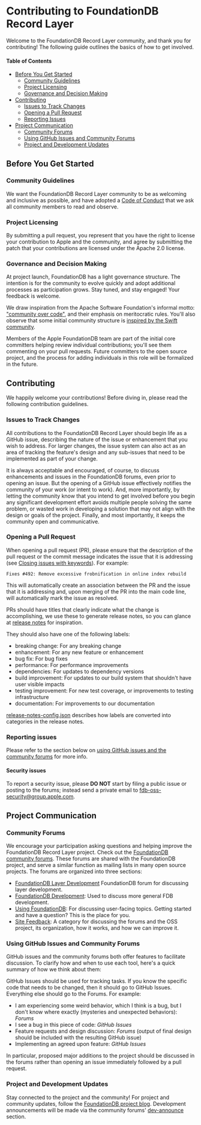 # Contributing to FoundationDB Record Layer

Welcome to the FoundationDB Record Layer community, and thank you for contributing! 
The following guide outlines the basics of how to get involved.

#### Table of Contents

* [Before You Get Started](#before-you-get-started)
  * [Community Guidelines](#community-guidelines)
  * [Project Licensing](#project-licensing)
  * [Governance and Decision Making](#governance-and-decision-making)
* [Contributing](#contributing)
  * [Issues to Track Changes](#issues-to-track-changes)
  * [Opening a Pull Request](#opening-a-pull-request)
  * [Reporting Issues](#reporting-issues)
* [Project Communication](#project-communication)
  * [Community Forums](#community-forums)
  * [Using GitHub Issues and Community Forums](#using-github-issues-and-community-forums)
  * [Project and Development Updates](#project-and-development-updates)

## Before You Get Started

### Community Guidelines

We want the FoundationDB Record Layer community to be as welcoming and inclusive as 
possible, and have adopted a [Code of Conduct](CODE_OF_CONDUCT.md) that we ask all 
community members to read and observe.

### Project Licensing

By submitting a pull request, you represent that you have the right to license your 
contribution to Apple and the community, and agree by submitting the patch that 
your contributions are licensed under the Apache 2.0 license.

### Governance and Decision Making

At project launch, FoundationDB has a light governance structure. The intention is 
for the community to evolve quickly and adopt additional processes as participation 
grows. Stay tuned, and stay engaged! Your feedback is welcome.

We draw inspiration from the Apache Software Foundation's informal motto: 
["community over code"](https://blogs.apache.org/foundation/entry/asf_15_community_over_code), 
and their emphasis on meritocratic rules. You'll also observe that some initial 
community structure is [inspired by the Swift community](https://swift.org/community/#community-structure).

Members of the Apple FoundationDB team are part of the initial core committers helping 
review individual contributions; you'll see them commenting on your pull requests. 
Future committers to the open source project, and the process for adding individuals 
in this role will be formalized in the future.

## Contributing

We happily welcome your contributions! Before diving in, please read the following
contribution guidelines.

### Issues to Track Changes

All contributions to the FoundationDB Record Layer should begin life as a GitHub
issue, describing the nature of the issue or enhancement that you wish to address.
For larger changes, the issue system can also act as an area of tracking the feature's 
design and any sub-issues that need to be implemented as part of your change. 

It is always acceptable and encouraged, of course, to discuss enhancements
and issues in the FoundationDB forums, even prior to opening an issue. But the opening 
of a GitHub issue effectively notifies the community of your work (or intent to work).
And, more importantly, by letting the community know that you intend to get
involved before you begin any significant development effort avoids multiple
people solving the same problem, or wasted work in developing a solution that 
may not align with the design or goals of the project.  Finally, and most 
importantly, it keeps the community open and communicative.

### Opening a Pull Request

When opening a pull request (PR), please ensure that the description of the pull request
or the commit message indicates the issue that it is addressing (see 
[Closing issues with keywords](https://help.github.com/articles/closing-issues-using-keywords/)).
For example:

    Fixes #492: Remove excessive frobnification in online index rebuild

This will automatically create an association between the PR and the issue that
it is addressing and, upon merging of the PR into the main code line, will 
automatically mark the issue as resolved.

PRs should have titles that clearly indicate what the change is accomplishing,
we use these to generate release notes, so you can glance at
[release notes](docs/ReleaseNotes.md) for inspiration.

They should also have one of the following labels:
- breaking change: For any breaking change
- enhancement: For any new feature or enhancement
- bug fix: For bug fixes
- performance: For performance improvements
- dependencies: For updates to dependency versions
- build improvement: For updates to our build system that shouldn't have user visible impacts
- testing improvement: For new test coverage, or improvements to testing infrastructure
- documentation: For improvements to our documentation

[release-notes-config.json](build/release-notes-config.json) describes how labels are
converted into categories in the release notes.

### Reporting issues

Please refer to the section below on [using GitHub issues and the community forums](#using-github-issues-and-community-forums) for more info.

#### Security issues

To report a security issue, please **DO NOT** start by filing a public issue 
or posting to the forums; instead send a private email to 
[fdb-oss-security@group.apple.com](mailto:fdb-oss-security@group.apple.com).

## Project Communication

### Community Forums

We encourage your participation asking questions and helping improve the FoundationDB
Record Layer project. Check out the [FoundationDB community forums](https://forums.foundationdb.org).
These forums are shared with the FoundationDB project, and serve a similar function as 
mailing lists in many open source projects. The forums are organized into three sections:

* [FoundationDB Layer Development](https://forums.foundationdb.org/c/development/fdb-layers)
  FoundationDB forum for discussing layer development.
* [FoundationDB Development](https://forums.foundationdb.org/c/development): Used to discuss 
  more general FDB development.
* [Using FoundationDB](https://forums.foundationdb.org/c/using-foundationdb): For 
  discussing user-facing topics. Getting started and have a question? This is 
  the place for you.
* [Site Feedback](https://forums.foundationdb.org/c/site-feedback): A category for 
  discussing the forums and the OSS project, its organization, how it works, and how 
  we can improve it.

### Using GitHub Issues and Community Forums

GitHub issues and the community forums both offer features to facilitate discussion. To 
clarify how and when to use each tool, here's a quick summary of how we think about them:

GitHub Issues should be used for tracking tasks. If you know the specific code that needs 
to be changed, then it should go to GitHub Issues. Everything else should go to the Forums. 
For example: 

* I am experiencing some weird behavior, which I think is a bug, but I don't know where 
  exactly (mysteries and unexpected behaviors): *Forums*
* I see a bug in this piece of code: *GitHub Issues*
* Feature requests and design discussion: *Forums* (output of final design should be 
  included with the resulting GitHub issue)
* Implementing an agreed upon feature: *GitHub Issues*

In particular, proposed major additions to the project should be discussed in the 
forums rather than opening an issue immediately followed by a pull request. 

### Project and Development Updates
Stay connected to the project and the community! For project and community updates, 
follow the [FoundationDB project blog](https://www.foundationdb.org/blog/). Development 
announcements will be made via the community forums' 
[dev-announce](https://forums.foundationdb.org/c/development/dev-announce) section.


